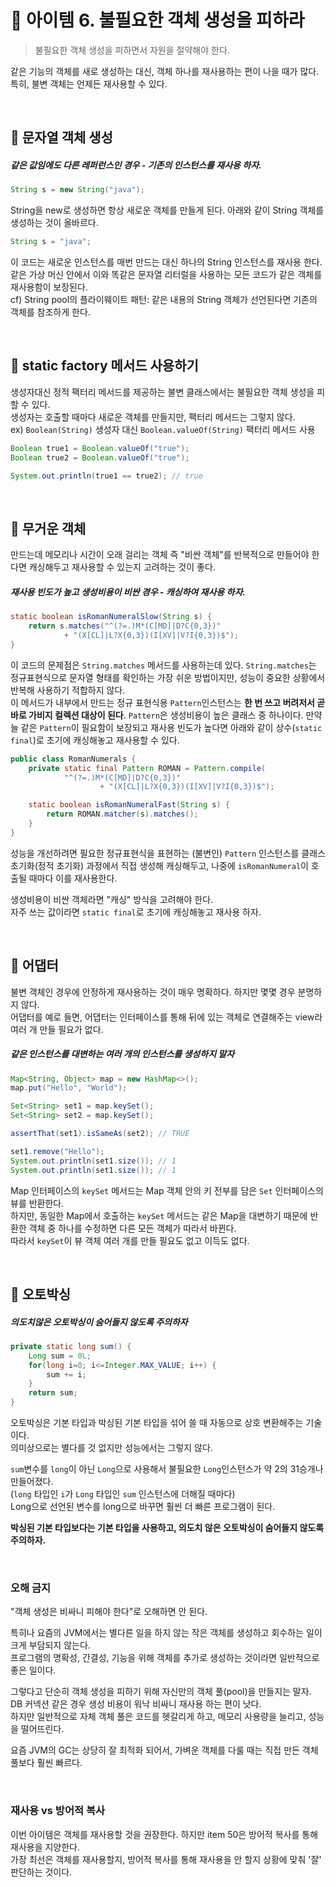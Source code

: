 # 🔗 아이템 6. 불필요한 객체 생성을 피하라

> 불필요한 객체 생성을 피하면서 자원을 절약해야 한다.

같은 기능의 객체를 새로 생성하는 대신, 객체 하나를 재사용하는 편이 나을 때가 많다.  
특히, 불변 객체는 언제든 재사용할 수 있다.

&nbsp;

## 💎 문자열 객체 생성

##### 같은 값임에도 다른 레퍼런스인 경우 - 기존의 인스턴스를 재사용 하자.

```java
String s = new String("java");
```

String을 new로 생성하면 항상 새로운 객체를 만들게 된다. 아래와 같이 String 객체를 생성하는 것이 올바르다.

```java
String s = "java";
```

이 코드는 새로운 인스턴스를 매번 만드는 대신 하나의 String 인스턴스를 재사용 한다.  
같은 가상 머신 안에서 이와 똑같은 문자열 리터럴을 사용하는 모든 코드가 같은 객체를 재사용함이 보장된다.  
cf) String pool의 플라이웨이트 패턴: 같은 내용의 String 객체가 선언된다면 기존의 객체를 참조하게 한다.

&nbsp;

## 💎 static factory 메서드 사용하기
생성자대신 정적 팩터리 메서드를 제공하는 불변 클래스에서는 불필요한 객체 생성을 피할 수 있다.  
생성자는 호출할 때마다 새로운 객체를 만들지만, 팩터리 메서드는 그렇지 않다.  
ex) `Boolean(String)` 생성자 대신 `Boolean.valueOf(String)` 팩터리 메서드 사용

```java
Boolean true1 = Boolean.valueOf("true");
Boolean true2 = Boolean.valueOf("true");

System.out.println(true1 == true2); // true
```

&nbsp;

## 💎 무거운 객체

만드는데 메모리나 시간이 오래 걸리는 객체 즉 "비싼 객체"를 반복적으로 만들어야 한다면 캐싱해두고 재사용할 수 있는지 고려하는 것이 좋다.

##### 재사용 빈도가 높고 생성비용이 비싼 경우 - 캐싱하여 재사용 하자.

```java
static boolean isRomanNumeralSlow(String s) {
    return s.matches("^(?=.)M*(C[MD]|D?C{0,3})"
            + "(X[CL]|L?X{0,3})(I[XV]|V?I{0,3})$");
}
```

이 코드의 문제점은 `String.matches` 메서드를 사용하는데 있다. `String.matches`는 정규표현식으로 문자열 형태를 확인하는 가장 쉬운 방법이지만, 성능이 중요한 상황에서 반복해 사용하기 적합하지 않다.  
이 메서드가 내부에서 만드는 정규 표현식용 `Pattern`인스턴스는 **한 번 쓰고 버려저서 곧바로 가비지 컬렉션 대상이 된다**.
`Pattern`은 생성비용이 높은 클래스 중 하나이다. 만약 늘 같은 `Pattern`이 필요함이 보장되고 재사용 빈도가 높다면 아래와 같이 상수(`static final`)로  초기에 캐싱해놓고 재사용할 수 있다.

```java
public class RomanNumerals {
    private static final Pattern ROMAN = Pattern.compile(
            "^(?=.)M*(C[MD]|D?C{0,3})"
                    + "(X[CL]|L?X{0,3})(I[XV]|V?I{0,3})$");

    static boolean isRomanNumeralFast(String s) {
        return ROMAN.matcher(s).matches();
    }
}
```

성능을 개선하려면 필요한 정규표현식을 표현하는 (불변인) `Pattern` 인스턴스를 클래스 초기화(정적 초기화) 과정에서 직접 생성해 캐싱해두고, 나중에 `isRomanNumeral`이 호출될 때마다 이를 재사용한다.

생성비용이 비싼 객체라면 "캐싱" 방식을 고려해야 한다.   
자주 쓰는 값이라면 `static final`로 초기에 캐싱해놓고 재사용 하자.

&nbsp;

## 💎 어댑터

불변 객체인 경우에 안정하게 재사용하는 것이 매우 명확하다. 하지만 몇몇 경우 분명하지 않다.  
어댑터를 예로 들면, 어댑터는 인터페이스를 통해 뒤에 있는 객체로 연결해주는 view라 여러 개 만들 필요가 없다.

##### 같은 인스턴스를 대변하는 여러 개의 인스턴스를 생성하지 말자

```java
Map<String, Object> map = new HashMap<>();
map.put("Hello", "World");

Set<String> set1 = map.keySet();
Set<String> set2 = map.keySet();

assertThat(set1).isSameAs(set2); // TRUE

set1.remove("Hello");
System.out.println(set1.size()); // 1
System.out.println(set1.size()); // 1
```

Map 인터페이스의 `keySet` 메서드는 Map 객체 안의 키 전부를 담은 `Set` 인터페이스의 뷰를 반환한다.  
하지만, 동일한 Map에서 호출하는 `keySet` 메서드는 같은 Map을 대변하기 때문에 반환한 객체 중 하나를 수정하면 다른 모든 객체가 따라서 바뀐다.  
따라서 `keySet`이 뷰 객체 여러 개를 만들 필요도 없고 이득도 없다.


&nbsp;

## 💎 오토박싱
##### 의도치않은 오토박싱이 숨어들지 않도록 주의하자
```java
private static long sum() {
	Long sum = 0L;
	for(long i=0; i<=Integer.MAX_VALUE; i++) {
		sum += i;
	}
	return sum;
}
```
오토박싱은 기본 타입과 박싱된 기본 타입을 섞어 쓸 때 자동으로 상호 변환해주는 기술이다.  
의미상으로는 별다를 것 없지만 성능에서는 그렇지 않다.

`sum`변수를 `long`이 아닌 `Long`으로 사용해서 불필요한 `Long`인스턴스가 약 2의 31승개나 만들어졌다.  
(`long` 타입인 `i`가 `Long` 타입인 `sum` 인스턴스에 더해질 때마다)  
Long으로 선언된 변수를 long으로 바꾸면 훨씬 더 빠른 프로그램이 된다.

**박싱된 기본 타입보다는 기본 타입을 사용하고, 의도치 않은 오토박싱이 숨어들지 않도록 주의하자.**

&nbsp;

### 오해 금지

"객체 생성은 비싸니 피해야 한다"로 오해하면 안 된다.

특히나 요즘의 JVM에서는 별다른 일을 하지 않는 작은 객체를 생성하고 회수하는 일이 크게 부담되지 않는다.  
프로그램의 명확성, 간결성, 기능을 위해 객체를 추가로 생성하는 것이라면 일반적으로 좋은 일이다.

그렇다고 단순히 객체 생성을 피하기 위해 자신만의 객체 풀(pool)을 만들지는 말자.  
DB 커넥션 같은 경우 생성 비용이 워낙 비싸니 재사용 하는 편이 낫다.  
하지만 일반적으로 자체 객체 풀은 코드를 헷갈리게 하고, 메모리 사용량을 늘리고, 성능을 떨어뜨린다.  

요즘 JVM의 GC는 상당히 잘 최적화 되어서, 가벼운 객체를 다룰 때는 직접 만든 객체 풀보다 훨씬 빠르다.

&nbsp;

### 재사용 vs 방어적 복사

이번 아이템은 객체를 재사용할 것을 권장한다. 하지만 item 50은 방어적 복사를 통해 재사용을 지양한다.  
가장 최선은 객체를 재사용할지, 방어적 복사를 통해 재사용을 안 할지 상황에 맞춰 '잘' 판단하는 것이다.
